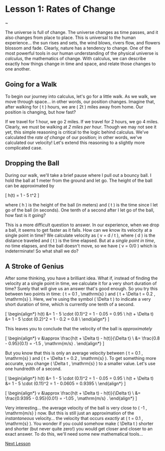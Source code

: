# Lesson 1: Rates of Change

~

The universe is full of change.  The universe changes as time passes, and it also changes from place to place.  This is universal to the human experience... the sun rises and sets, the wind blows, rivers flow, and flowers blossom and fade.  Clearly, nature has a tendency to change.  One of the most powerful tools in our human understanding of the physical universe is _calculus_, the mathematics of change.  With calculus, we can describe exactly how things change in time and space, and relate those changes to one another.

## Going for a Walk

To begin our journey into calculus, let's go for a little walk.  As we walk, we move through space... in other words, our position changes.  Imagine that, after walking for \( t \) hours, we are \( 2t \) miles away from home.  Our position is changing, but how fast?

If we travel for 1 hour, we go 2 miles.  If we travel for 2 hours, we go 4 miles.  Clearly, we must be walking at _2 miles per hour_.  Though we may not see it yet, this simple reasoning is critical to the logic behind calculus.  We've calculated the _rate of change_ of our position; in other words, we've calculated our velocity!  Let's extend this reasoning to a slightly more complicated case.

## Dropping the Ball

During our walk, we'll take a brief pause where I pull out a bouncy ball.  I hold the ball at 1 meter from the ground and let go.  The height of the ball can be approximated by

\[ h(t) = 1 - 5 t^2 \]

where \( h \) is the height of the ball (in meters) and \( t \) is the time since I let go of the ball (in seconds).  One tenth of a second after I let go of the ball, how fast is it going?

This is a more difficult question to answer.  In our experience, when we drop a ball, it seems to get faster as it falls.  How can we know its velocity at a single point in time?  We calculate velocity as \( v = d / t \), where \( d \) is the distance traveled and \( t \) is the time elapsed.  But at a _single point in time_, no time elapses, and the ball doesn't move, so we have \( v = 0/0 \) which is indeterminate!  So what shall we do?

## A Stroke of Genius

After some thinking, you have a brilliant idea.  What if, instead of finding the velocity at a single point in time, we calculate it for a very short duration of time?  Surely that will give us an answer that's good enough.  So you try this between two points in time: \( t = 0.1 \, \mathrm{s} \) and \( t + \Delta t = 0.2 \, \mathrm{s} \).  Here, we're using the symbol \( \Delta t \) to indicate a very short duration of time, which is currently one tenth of a second.

\[ \begin{align*} h(t) &= 1 - 5 \cdot (0.1)^2 = 1 - 0.05 = 0.95 \\ h(t + \Delta t) &= 1 - 5 \cdot (0.2)^2 = 1 - 0.2 = 0.8 \\ \end{align*} \]

This leaves you to conclude that the velocity of the ball is _approximately_

\[ \begin{align*} v &\approx \frac{h(t + \Delta t) - h(t)}{\Delta t} \\ &= \frac{0.8 - 0.95}{0.1} = -1.5 \, \mathrm{m/s} . \end{align*} \]

But you know that this is only an average velocity between \( t = 0.1 \, \mathrm{s} \) and \( t + \Delta t = 0.2 \, \mathrm{s} \).  To get something more accurate, you change \( \Delta t \, \mathrm{s} \) to a smaller value.  Let's use one hundredth of a second.

\[ \begin{align*} h(t) &= 1 - 5 \cdot (0.1)^2 = 1 - 0.05 = 0.95 \\ h(t + \Delta t) &= 1 - 5 \cdot (0.11)^2 = 1 - 0.0605 = 0.9395 \\ \end{align*} \]

\[ \begin{align*} v &\approx \frac{h(t + \Delta t) - h(t)}{\Delta t} \\ &= \frac{0.9395 - 0.95}{0.01} = -1.05 \, \mathrm{m/s} . \end{align*} \]

Very interesting... the average velocity of the ball is very close to \( -1 \, \mathrm{m/s} \) now.  But this is still just an approximation of the _instantaneous_ velocity... the velocity that occurs _exactly_ at \( t = 0.1 \, \mathrm{s} \).  You wonder if you could somehow make \( \Delta t \) shorter and shorter (but never quite zero!) you would get closer and closer to an exact answer.  To do this, we'll need some new mathematical tools...

[Next Lesson](lesson-2)